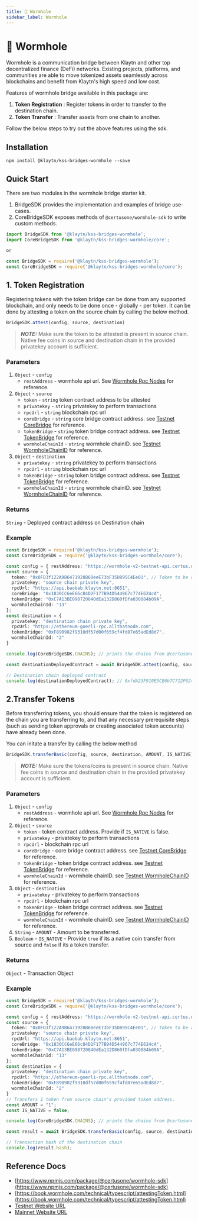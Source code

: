 ```yaml
---
title: 🌉 Wormhole
sidebar_label: Wormhole
---
```


# 🌉 Wormhole
Wormhole is a communication bridge between Klaytn and other top decentralized finance (DeFi) networks. Existing projects, platforms, and communities are able to move tokenized assets seamlessly across blockchains and benefit from Klaytn's high speed and low cost.

Features of wormhole bridge available in this package are: 

1. **Token Registration** : Register tokens in order to transfer to the destination chain.
2. **Token Transfer** : Transfer assets from one chain to another. 

Follow the below steps to try out the above features using the sdk. 

## Installation
`npm install @klaytn/kss-bridges-wormhole --save`

## Quick Start
There are two modules in the wormhole bridge starter kit.
1. BridgeSDK provides the implementation and examples of bridge use-cases.
2. CoreBridgeSDK exposes methods of `@certusone/wormhole-sdk` to write custom methods.

```typescript
import BridgeSDK from '@klaytn/kss-bridges-wormhole';
import CoreBridgeSDK from '@klaytn/kss-bridges-wormhole/core';

or

const BridgeSDK = require('@klaytn/kss-bridges-wormhole');
const CoreBridgeSDK = require('@klaytn/kss-bridges-wormhole/core');
```

## 1. Token Registration
Registering tokens with the token bridge can be done from any supported blockchain, and only needs to be done once - globally - per token. It can be done by attesting a token on the source chain by calling the below method.

```typescript
BridgeSDK.attest(config, source, destination)
```

> **_NOTE:_**  Make sure the token to be attested is present in source chain. Native fee coins in source and destination chain in the provided privatekey account is sufficient.

### Parameters
1. `Object` - `config`
   * `restAddress` - wormhole api url. See [Wormhole Rpc Nodes](https://book.wormhole.com/reference/rpcnodes.html) for reference.
2. `Object` - `source`
   * `token` - `string` token contract address to be attested
   * `privatekey` - `string` privatekey to perform transactions
   * `rpcUrl` - `string` blockchain rpc url
   * `coreBridge` - `string` core bridge contract address. see [Testnet CoreBridge](https://book.wormhole.com/reference/contracts.html#core-bridge-1) for reference.
   * `tokenBridge` - `string` token bridge contract address. see [Testnet TokenBridge](https://book.wormhole.com/reference/contracts.html#token-bridge-1) for reference.
   * `wormholeChainId` - `string` wormhole chainID. see [Testnet WormholeChainID](https://book.wormhole.com/reference/contracts.html#token-bridge-1) for reference.
3. `Object` - `destination`
   * `privatekey` - `string` privatekey to perform transactions
   * `rpcUrl` -  `string` blockchain rpc url
   * `tokenBridge` - `string` token bridge contract address. see [Testnet TokenBridge](https://book.wormhole.com/reference/contracts.html#token-bridge-1) for reference.
   * `wormholeChainId` - `string` wormhole chainID. see [Testnet WormholeChainID](https://book.wormhole.com/reference/contracts.html#token-bridge-1) for reference.

### Returns
`String` - Deployed contract address on Destination chain

### Example
```typescript
const BridgeSDK = require('@klaytn/kss-bridges-wormhole');
const CoreBridgeSDK = require('@klaytn/kss-bridges-wormhole/core');

const config = { restAddress: "https://wormhole-v2-testnet-api.certus.one" };
const source = {
  token: "0x0FD3f122A9B6471928B60eeE73bF35D895C4Ee01", // Token to be attested
  privatekey: "source chain private key",
  rpcUrl: "https://api.baobab.klaytn.net:8651",
  coreBridge: "0x1830CC6eE66c84D2F177B94D544967c774E624cA",
  tokenBridge: "0xC7A13BE098720840dEa132D860fDfa030884b09A",
  wormholeChainId: "13" 
};
const destination = {
  privatekey: "destination chain private key",
  rpcUrl: "https://ethereum-goerli-rpc.allthatnode.com",
  tokenBridge: "0xF890982f9310df57d00f659cf4fd87e65adEd8d7",
  wormholeChainId: "2" 
}

console.log(CoreBridgeSDK.CHAINS); // prints the chains from @certusone/wormhole-sdk

const destinationDeployedContract = await BridgeSDK.attest(config, source, destination);

// Destination chain deployed contract
console.log(destinationDeployedContract); // 0xfdA23F910E5CE6b7C712F624DE20d9cC3A5d2122
```

## 2.Transfer Tokens
Before transferring tokens, you should ensure that the token is registered on the chain you are transferring to, and that any necessary prerequisite steps (such as sending token approvals or creating associated token accounts) have already been done.

You can initate a transfer by calling the below method 

```typescript
BridgeSDK.transferBasic(config, source, destination, AMOUNT, IS_NATIVE)
```

> **_NOTE:_**  Make sure the tokens/coins is present in source chain. Native fee coins in source and destination chain in the provided privatekey account is sufficient.

### Parameters
1. `Object` - `config`
   * `restAddress` - wormhole api url. See [Wormhole Rpc Nodes](https://book.wormhole.com/reference/rpcnodes.html) for reference.
2. `Object` - `source`
   * `token` - token contract address. Provide if `IS_NATIVE` is false.
   * `privatekey` - privatekey to perform transactions
   * `rpcUrl` - blockchain rpc url
   * `coreBridge` - core bridge contract address. see [Testnet CoreBridge](https://book.wormhole.com/reference/contracts.html#core-bridge-1) for reference.
   * `tokenBridge` - token bridge contract address. see [Testnet TokenBridge](https://book.wormhole.com/reference/contracts.html#token-bridge-1) for reference.
   * `wormholeChainId` - wormhole chainID. see [Testnet WormholeChainID](https://book.wormhole.com/reference/contracts.html#token-bridge-1) for reference.
3. `Object` - `destination`
   * `privatekey` - privatekey to perform transactions
   * `rpcUrl` -  blockchain rpc url
   * `tokenBridge` - token bridge contract address. see [Testnet TokenBridge](https://book.wormhole.com/reference/contracts.html#token-bridge-1) for reference.
   * `wormholeChainId` - wormhole chainID. see [Testnet WormholeChainID](https://book.wormhole.com/reference/contracts.html#token-bridge-1) for reference.
4. `String` - `AMOUNT` - Amount to be transferred.
5. `Boolean` - `IS_NATIVE` - Provide `true` if its a native coin transfer from source and `false` if its a token transfer.

### Returns
`Object` - Transaction Object

### Example
```typescript
const BridgeSDK = require('@klaytn/kss-bridges-wormhole');
const CoreBridgeSDK = require('@klaytn/kss-bridges-wormhole/core');

const config = { restAddress: "https://wormhole-v2-testnet-api.certus.one" };
const source = {
  token: "0x0FD3f122A9B6471928B60eeE73bF35D895C4Ee01", // Token to be attested
  privatekey: "source chain private key",
  rpcUrl: "https://api.baobab.klaytn.net:8651",
  coreBridge: "0x1830CC6eE66c84D2F177B94D544967c774E624cA",
  tokenBridge: "0xC7A13BE098720840dEa132D860fDfa030884b09A",
  wormholeChainId: "13" 
};
const destination = {
  privatekey: "destination chain private key",
  rpcUrl: "https://ethereum-goerli-rpc.allthatnode.com",
  tokenBridge: "0xF890982f9310df57d00f659cf4fd87e65adEd8d7",
  wormholeChainId: "2" 
}
// Transfers 1 token from source chain's provided token address.
const AMOUNT = "1";
const IS_NATIVE = false;

console.log(CoreBridgeSDK.CHAINS); // prints the chains from @certusone/wormhole-sdk

const result = await BridgeSDK.transferBasic(config, source, destination, AMOUNT, IS_NATIVE);

// Transaction hash of the destination chain
console.log(result.hash);
```


## Reference Docs

- [https://www.npmjs.com/package/@certusone/wormhole-sdk](https://www.npmjs.com/package/@certusone/wormhole-sdk) 
- [https://book.wormhole.com/technical/typescript/attestingToken.html](https://book.wormhole.com/technical/typescript/attestingToken.html)
- [Testnet Website URL](https://wormhole-foundation.github.io/example-token-bridge-ui/#/transfer)
- [Mainnet Website URL](https://www.portalbridge.com/#/transfer)
